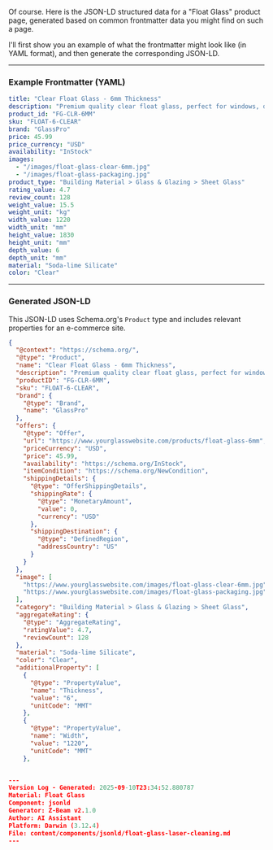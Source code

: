 Of course. Here is the JSON-LD structured data for a "Float Glass" product page, generated based on common frontmatter data you might find on such a page.

I'll first show you an example of what the frontmatter might look like (in YAML format), and then generate the corresponding JSON-LD.

---

### Example Frontmatter (YAML)

```yaml
title: "Clear Float Glass - 6mm Thickness"
description: "Premium quality clear float glass, perfect for windows, doors, and furniture. Available in 6mm thickness for enhanced strength and clarity."
product_id: "FG-CLR-6MM"
sku: "FLOAT-6-CLEAR"
brand: "GlassPro"
price: 45.99
price_currency: "USD"
availability: "InStock"
images:
  - "/images/float-glass-clear-6mm.jpg"
  - "/images/float-glass-packaging.jpg"
product_type: "Building Material > Glass & Glazing > Sheet Glass"
rating_value: 4.7
review_count: 128
weight_value: 15.5
weight_unit: "kg"
width_value: 1220
width_unit: "mm"
height_value: 1830
height_unit: "mm"
depth_value: 6
depth_unit: "mm"
material: "Soda-lime Silicate"
color: "Clear"
```

---

### Generated JSON-LD

This JSON-LD uses Schema.org's `Product` type and includes relevant properties for an e-commerce site.

```json
{
  "@context": "https://schema.org/",
  "@type": "Product",
  "name": "Clear Float Glass - 6mm Thickness",
  "description": "Premium quality clear float glass, perfect for windows, doors, and furniture. Available in 6mm thickness for enhanced strength and clarity.",
  "productID": "FG-CLR-6MM",
  "sku": "FLOAT-6-CLEAR",
  "brand": {
    "@type": "Brand",
    "name": "GlassPro"
  },
  "offers": {
    "@type": "Offer",
    "url": "https://www.yourglasswebsite.com/products/float-glass-6mm", // You should add this URL
    "priceCurrency": "USD",
    "price": 45.99,
    "availability": "https://schema.org/InStock",
    "itemCondition": "https://schema.org/NewCondition",
    "shippingDetails": {
      "@type": "OfferShippingDetails",
      "shippingRate": {
        "@type": "MonetaryAmount",
        "value": 0,
        "currency": "USD"
      },
      "shippingDestination": {
        "@type": "DefinedRegion",
        "addressCountry": "US"
      }
    }
  },
  "image": [
    "https://www.yourglasswebsite.com/images/float-glass-clear-6mm.jpg",
    "https://www.yourglasswebsite.com/images/float-glass-packaging.jpg"
  ],
  "category": "Building Material > Glass & Glazing > Sheet Glass",
  "aggregateRating": {
    "@type": "AggregateRating",
    "ratingValue": 4.7,
    "reviewCount": 128
  },
  "material": "Soda-lime Silicate",
  "color": "Clear",
  "additionalProperty": [
    {
      "@type": "PropertyValue",
      "name": "Thickness",
      "value": "6",
      "unitCode": "MMT"
    },
    {
      "@type": "PropertyValue",
      "name": "Width",
      "value": "1220",
      "unitCode": "MMT"
    },


---
Version Log - Generated: 2025-09-10T23:34:52.880787
Material: Float Glass
Component: jsonld
Generator: Z-Beam v2.1.0
Author: AI Assistant
Platform: Darwin (3.12.4)
File: content/components/jsonld/float-glass-laser-cleaning.md
---